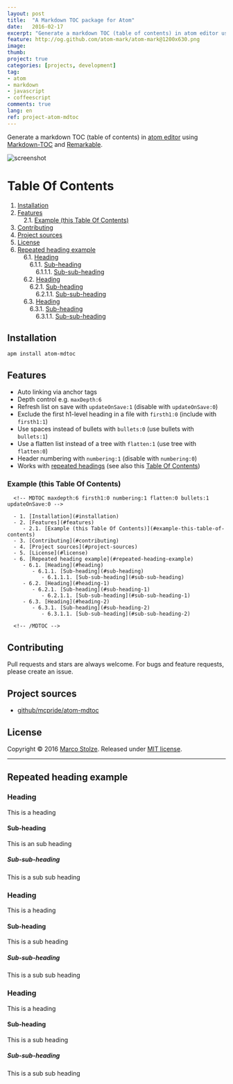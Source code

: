 ```yaml
---
layout: post
title:  "A Markdown TOC package for Atom"
date:   2016-02-17
excerpt: "Generate a markdown TOC (table of contents) in atom editor using 'Markdown-TOC' and 'Remarkable'"
feature: http://og.github.com/atom-mark/atom-mark@1200x630.png
image:
thumb:
project: true
categories: [projects, development]
tag:
- atom
- markdown
- javascript
- coffeescript
comments: true
lang: en
ref: project-atom-mdtoc
---
```


Generate a markdown TOC (table of contents) in [atom editor](https://atom.io/) using [Markdown-TOC](https://github.com/jonschlinkert/markdown-toc) and [Remarkable](https://github.com/jonschlinkert/remarkable).

![screenshot](https://raw.githubusercontent.com/mcpride/atom-mdtoc/master/screenshot.gif)

# Table Of Contents

<!-- MDTOC maxdepth:6 firsth1:0 numbering:1 flatten:0 bullets:0 updateOnSave:0 -->

1. [Installation](#installation)   
2. [Features](#features)   
&emsp;2.1. [Example (this Table Of Contents)](#example-this-table-of-contents)   
3. [Contributing](#contributing)   
4. [Project sources](#project-sources)   
5. [License](#license)   
6. [Repeated heading example](#repeated-heading-example)   
&emsp;6.1. [Heading](#heading)   
&emsp;&emsp;6.1.1. [Sub-heading](#sub-heading)   
&emsp;&emsp;&emsp;6.1.1.1. [Sub-sub-heading](#sub-sub-heading)   
&emsp;6.2. [Heading](#heading-1)   
&emsp;&emsp;6.2.1. [Sub-heading](#sub-heading-1)   
&emsp;&emsp;&emsp;6.2.1.1. [Sub-sub-heading](#sub-sub-heading-1)   
&emsp;6.3. [Heading](#heading-2)   
&emsp;&emsp;6.3.1. [Sub-heading](#sub-heading-2)   
&emsp;&emsp;&emsp;6.3.1.1. [Sub-sub-heading](#sub-sub-heading-2)   

<!-- /MDTOC -->

## Installation

```
apm install atom-mdtoc
```

## Features

* Auto linking via anchor tags
* Depth control e.g. `maxDepth:6`
* Refresh list on save with `updateOnSave:1` (disable with `updateOnSave:0`)
* Exclude the first h1-level heading in a file with `firsth1:0` (include with `firsth1:1`)
* Use spaces instead of bullets with `bullets:0` (use bullets with `bullets:1`)
* Use a flatten list instead of a tree  with `flatten:1` (use tree with `flatten:0`)
* Header numbering with `numbering:1` (disable with `numbering:0`)
* Works with [repeated headings](#repeated-heading-example) (see also this [Table Of Contents](#table-of-contents))

### Example (this Table Of Contents)

```
  <!-- MDTOC maxdepth:6 firsth1:0 numbering:1 flatten:0 bullets:1 updateOnSave:0 -->

  - 1. [Installation](#installation)   
  - 2. [Features](#features)   
     - 2.1. [Example (this Table Of Contents)](#example-this-table-of-contents)   
  - 3. [Contributing](#contributing)   
  - 4. [Project sources](#project-sources)   
  - 5. [License](#license)   
  - 6. [Repeated heading example](#repeated-heading-example)   
     - 6.1. [Heading](#heading)   
        - 6.1.1. [Sub-heading](#sub-heading)   
           - 6.1.1.1. [Sub-sub-heading](#sub-sub-heading)   
     - 6.2. [Heading](#heading-1)   
        - 6.2.1. [Sub-heading](#sub-heading-1)   
           - 6.2.1.1. [Sub-sub-heading](#sub-sub-heading-1)   
     - 6.3. [Heading](#heading-2)   
        - 6.3.1. [Sub-heading](#sub-heading-2)   
           - 6.3.1.1. [Sub-sub-heading](#sub-sub-heading-2)   

  <!-- /MDTOC -->
```

## Contributing

Pull requests and stars are always welcome. For bugs and feature requests, please create an issue.

## Project sources

* [github/mcpride/atom-mdtoc](https://github.com/mcpride/atom-mdtoc)

## License

Copyright © 2016 [Marco Stolze](https://mcpride.github.io/). Released under
[MIT license](https://github.com/mcpride/atom-mdtoc/blob/master/LICENSE.md).

-------------------------------------------------------------

## Repeated heading example

### Heading

This is a heading

#### Sub-heading

This is an sub heading

##### Sub-sub-heading

This is a sub sub heading

### Heading

This is a heading

#### Sub-heading

This is a sub heading

##### Sub-sub-heading

This is a sub sub heading

### Heading

This is a heading

#### Sub-heading

This is a sub heading

##### Sub-sub-heading

This is a sub sub heading
